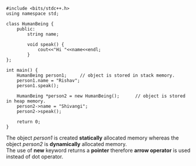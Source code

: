 ```
#include <bits/stdc++.h>
using namespace std;

class HumanBeing {
    public:
        string name;

        void speak() {
            cout<<"Hi "<<name<<endl;
        }
};

int main() {
    HumanBeing person1;     // object is stored in stack memory.
    person1.name = "Rishav";
    person1.speak();

    HumanBeing *person2 = new HumanBeing();      // object is stored in heap memory.
    person2->name = "Shivangi";
    person2->speak();
    
    return 0;
}
```

The object *person1* is created **statically** allocated memory whereas the object *person2* is **dynamically** allocated memory.  
The use of **new** keyword returns a **pointer** therefore **arrow operator** is used instead of dot operator.
